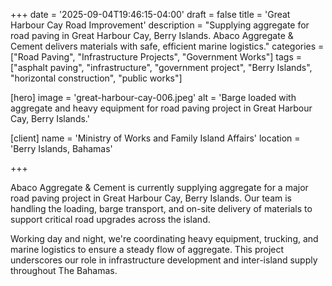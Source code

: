 +++
date = '2025-09-04T19:46:15-04:00'
draft = false
title = 'Great Harbour Cay Road Improvement'
description = "Supplying aggregate for road paving in Great Harbour Cay, Berry Islands. Abaco Aggregate & Cement delivers materials with safe, efficient marine logistics."
categories = ["Road Paving", "Infrastructure Projects", "Government Works"]
tags = ["asphalt paving", "infrastructure", "government project", "Berry Islands", "horizontal construction", "public works"]

[hero]
  image = 'great-harbour-cay-006.jpeg'
  alt = 'Barge loaded with aggregate and heavy equipment for road paving project in Great Harbour Cay, Berry Islands.'

[client]
  name = 'Ministry of Works and Family Island Affairs'
  location = 'Berry Islands, Bahamas'

+++

Abaco Aggregate & Cement is currently supplying aggregate for a major road paving project in Great Harbour Cay, Berry Islands. Our team is handling the loading, barge transport, and on-site delivery of materials to support critical road upgrades across the island.

Working day and night, we're coordinating heavy equipment, trucking, and marine logistics to ensure a steady flow of aggregate. This project underscores our role in infrastructure development and inter-island supply throughout The Bahamas.
